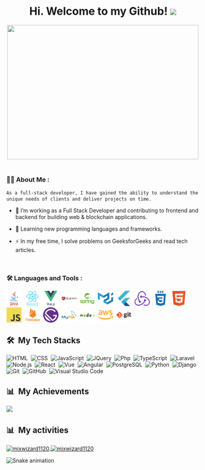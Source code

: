 <h1 align="center">
  Hi. Welcome to my Github!
  <img src="https://media.giphy.com/media/hvRJCLFzcasrR4ia7z/giphy.gif" width="30px"/>
</h1>
<div align="center">
  <img src="https://media.giphy.com/media/v1.Y2lkPTc5MGI3NjExNm1pY2Q4cTZmNm1qdHIxdTNka2RmbjFqNzRicGxwNmh0bnlhZmFxOSZlcD12MV9pbnRlcm5hbF9naWZfYnlfaWQmY3Q9Zw/e8qvtPuCyKXI4qJK7d/giphy.gif" width="500" height="350"/>
</div>
<br>


### :woman_technologist: About Me :
    As a full-stack developer, I have gained the ability to understand the unique needs of clients and deliver projects on time.
  - :telescope: I’m working as a Full Stack Developer and contributing to frontend and backend for building web & blockchain applications.

- :seedling: Learning new programming languages and frameworks.

- :zap: In my free time, I solve problems on GeeksforGeeks and read tech articles.

<br>

### :hammer_and_wrench: Languages and Tools :
<div>
  <img src="https://github.com/devicons/devicon/blob/master/icons/java/java-original-wordmark.svg" title="Java" alt="Java" width="40" height="40"/>&nbsp;
  <img src="https://github.com/devicons/devicon/blob/master/icons/react/react-original-wordmark.svg" title="React" alt="React" width="40" height="40"/>&nbsp;
  <img src="https://github.com/devicons/devicon/blob/master/icons/vuejs/vuejs-original-wordmark.svg" title="Vue" alt="Vue" width="40" height="40"/>&nbsp;
  <img src="https://github.com/devicons/devicon/blob/master/icons/angularjs/angularjs-original-wordmark.svg" title="Angular" alt="Angular" width="40" height="40"/>&nbsp;
  <img src="https://github.com/devicons/devicon/blob/master/icons/spring/spring-original-wordmark.svg" title="Spring" alt="Spring" width="40" height="40"/>&nbsp;
  <img src="https://github.com/devicons/devicon/blob/master/icons/materialui/materialui-original.svg" title="Material UI" alt="Material UI" width="40" height="40"/>&nbsp;
  <img src="https://github.com/devicons/devicon/blob/master/icons/flutter/flutter-original.svg" title="Flutter" alt="Flutter" width="40" height="40"/>&nbsp;
  <img src="https://github.com/devicons/devicon/blob/master/icons/redux/redux-original.svg" title="Redux" alt="Redux " width="40" height="40"/>&nbsp;
  <img src="https://github.com/devicons/devicon/blob/master/icons/css3/css3-plain-wordmark.svg"  title="CSS3" alt="CSS" width="40" height="40"/>&nbsp;
  <img src="https://github.com/devicons/devicon/blob/master/icons/html5/html5-original.svg" title="HTML5" alt="HTML" width="40" height="40"/>&nbsp;
  <img src="https://github.com/devicons/devicon/blob/master/icons/javascript/javascript-original.svg" title="JavaScript" alt="JavaScript" width="40" height="40"/>&nbsp;
  <img src="https://github.com/devicons/devicon/blob/master/icons/firebase/firebase-plain-wordmark.svg" title="Firebase" alt="Firebase" width="40" height="40"/>&nbsp;
  <img src="https://github.com/devicons/devicon/blob/master/icons/gatsby/gatsby-original.svg" title="Gatsby"  alt="Gatsby" width="40" height="40"/>&nbsp;
  <img src="https://github.com/devicons/devicon/blob/master/icons/mysql/mysql-original-wordmark.svg" title="MySQL"  alt="MySQL" width="40" height="40"/>&nbsp;
  <img src="https://github.com/devicons/devicon/blob/master/icons/nodejs/nodejs-original-wordmark.svg" title="NodeJS" alt="NodeJS" width="40" height="40"/>&nbsp;
  <img src="https://github.com/devicons/devicon/blob/master/icons/amazonwebservices/amazonwebservices-plain-wordmark.svg" title="AWS" alt="AWS" width="40" height="40"/>&nbsp;
  <img src="https://github.com/devicons/devicon/blob/master/icons/git/git-original-wordmark.svg" title="Git" **alt="Git" width="40" height="40"/>
</div>

  ## 🛠️ &nbsp;My Tech Stacks

  ![HTML](https://img.shields.io/badge/-HTML-0D1117?style=flat&logo=HTML5)&nbsp;
  ![CSS](https://img.shields.io/badge/-CSS-0D1117?style=flat&logo=CSS3&logoColor=1572B6)&nbsp;
  ![JavaScript](https://img.shields.io/badge/-JavaScript-0D1117?style=flat&logo=javascript)&nbsp;
  ![JQuery](https://img.shields.io/badge/-JQuery-0D1117?style=flat&logo=jquery)&nbsp;
  ![Php](https://img.shields.io/badge/-Php-0D1117?style=flat&logo=php)&nbsp;
  ![TypeScript](https://img.shields.io/badge/-TypeScript-0D1117?style=flat&logo=typescript)&nbsp;
  ![Laravel](https://img.shields.io/badge/-Laravel-0D1117?style=flat&logo=Laravel)&nbsp;
  ![Node.js](https://img.shields.io/badge/-Node.js-0D1117?style=flat&logo=node.js)&nbsp;
  ![React](https://img.shields.io/badge/-React-0D1117?style=flat&logo=react)&nbsp;
  ![Vue](https://img.shields.io/badge/-Vue-0D1117?style=flat&logo=vue.js)&nbsp;
  ![Angular](https://img.shields.io/badge/-Angular-0D1117?style=flat&logo=angular)&nbsp;
  ![PostgreSQL](https://img.shields.io/badge/-PostgreSQL-0D1117?style=flat&logo=postgresql)&nbsp;
  ![Python](https://img.shields.io/badge/-Python-0D1117?style=flat&logo=python)&nbsp;
  ![Django](https://img.shields.io/badge/-Django-0D1117?style=flat&logo=django)&nbsp;
  ![Git](https://img.shields.io/badge/-Git-0D1117?style=flat&logo=git)&nbsp;
  ![GitHub](https://img.shields.io/badge/-GitHub-0D1117?style=flat&logo=github)&nbsp;
  ![Visual Studio Code](https://img.shields.io/badge/-VS%20Code-0D1117?style=flat&logo=visual-studio-code&logoColor=007ACC)&nbsp;

## 📊 &nbsp;My Achievements
<img src="https://github-profile-trophy.vercel.app/?username=KasRoudra&theme=onedark&title=MultiLanguage,Stars,Commit,Followers,Repo,PR">

<div>

  ## 📊 &nbsp;My activities
  <a href="https://github.com/mixwizard1120">
    <img width=450 height=170 align="center" alt="mixwizard1120" src="https://github-readme-stats.vercel.app/api?username=mixwizard1120&theme=midnight-purple&show_icons=true&bg_color=0D1117&hide_border=true&count_private=true" />
  </a>
  <a href="https://github.com/mixwizard1120">
    <img align="center" alt="mixwizard1120" src="https://github-readme-stats.vercel.app/api/top-langs/?username=mixwizard1120&theme=midnight-purple&layout=compact&bg_color=0D1117&hide_border=true&count_private=true" />
  </a>
</div>

![Snake animation](https://raw.githubusercontent.com/roychan0317/roychan0317/9e9b51e02fe60e4f7e20a1a8be7b689ab3e23b51/github-contribution-grid-snake.svg)
